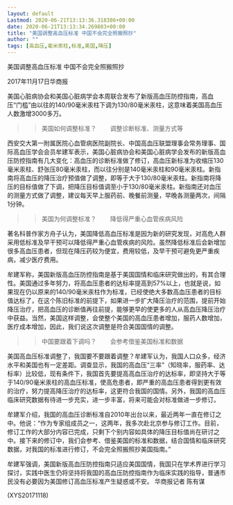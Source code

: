 ```yaml
---
layout: default
Lastmod: 2020-06-21T13:13:36.318386+00:00
date: 2020-06-21T13:13:34.269803+00:00
title: "美国调整高血压标准 中国不会完全照搬照抄"
author: ""
tags: [高血压,毫米汞柱,标准,美国,降压]
---
```


美国调整高血压标准 中国不会完全照搬照抄

2017年11月17日华商报

美国心脏病协会和美国心脏病学会本周联合发布了新版高血压防控指南，高血压“门槛”由以往的140/90毫米汞柱下调为130/80毫米汞柱，这意味着美国高血压人数激增3000多万。

>>美国如何调整标准？ 　　调整诊断标准、测量方式等

西安交大第一附属医院心血管病医院副院长、中国高血压联盟理事会常务理事、国际高血压学会会员牟建军表示，美国心脏病协会和美国心脏病学会发布的新版高血压防控指南有几大变化：高血压的诊断标准做了修订，高血压新标准为收缩压130毫米汞柱、舒张压80毫米汞柱，而以往分别是140毫米汞柱和90毫米汞柱。新指南将高血压的降压治疗预值做了调整，即等于大于130/80毫米汞柱。新指南将降压的目标值做了下调，把降压目标值调至小于130/80毫米汞柱。新指南还对血压的测量方式做了调整，建议每天早上服药前、晚餐前测量，早晚各测量两次，间隔1分钟。

>>美国为何调整标准？ 　　降低得严重心血管疾病风险

著名科普作家方舟子认为，美国降低高血压标准是因为新的研究发现，对高危人群采用低标准及早干预可以降低得严重心血管疾病的风险。虽然降低标准后会新增加很多高血压患者，但现在降压药较为便宜，费用较低，及早干预可避免更严重疾病，减少医疗费用。

牟建军称，美国新版高血压防控指南是基于美国国情和临床研究做出的，有其合理性。美国通过多年努力，将高血压患者的达标率提高到57%以上，也就是说，如果现在仍以原来的140/90毫米汞柱作为标准，已经使绝大多数高血压患者的目标值达标了，在这个陈旧标准的前提下，如果进一步扩大降压治疗的范围，提前开始降压治疗，把高血压的诊断值再往前提，能够更早的使更多的人从高血压降压治疗中获益。当然，美国这样调整，会使整个美国的高血压患者增加，服药人数增加，医疗成本增加，因此，我们说这次调整是符合美国国情的调整。

>>中国要跟着下调吗？ 　　会参考借鉴美国标准和数据

美国高血压标准调整了，我国要不要跟着调整？牟建军认为，我国人口众多，经济水平和美国也有一定差距。调查显示，我国的高血压“三率”（知晓率，服药率、达标率）比较低，现有条件下，我国首先要提高高血压治疗的达标率，即坚持大于等于140/90毫米汞柱的高血压标准，使高危患者，即严重的高血压患者得到更有效的治疗，努力提高降压治疗的达标率，这更符合我国的国情。另外，我国的高血压临床研究数据有待进一步充实，进一步丰富，将来可能会对标准做进一步修订。

牟建军介绍，我国的高血压诊断标准自2010年出台以来，最近两年一直在修订之中。他说：“作为专家组成员之一，这两年，我多次赴北京参与修订工作。目前，修订工作的大部分内容已完成，只剩下个别内容如具体的降压目标值尚在研讨之中。接下来的修订中，我们会参考、借鉴美国的标准和数据，结合国情和临床研究数据，对我国的标准进行修订，不会完全照搬照抄美国指南。”

牟建军强调，美国新版高血压防控指南只适应美国国情，我国只在学术界进行学习探讨，实践中医生仍将坚持将我国的高血压防控指南作为临床实践的指导，普通市民没有必要因为美国修订高血压标准产生疑惑或不安。 华商报记者 陈有谋

(XYS20171118)

